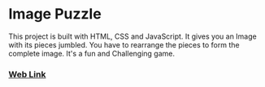 # Image Puzzle

This project is built with HTML, CSS and JavaScript. It gives you an Image with its pieces jumbled. You have to rearrange the pieces to form the complete image.
It's a fun and Challenging game.

### [Web Link](https://rajat-jkg.github.io/image-puzzle/)
